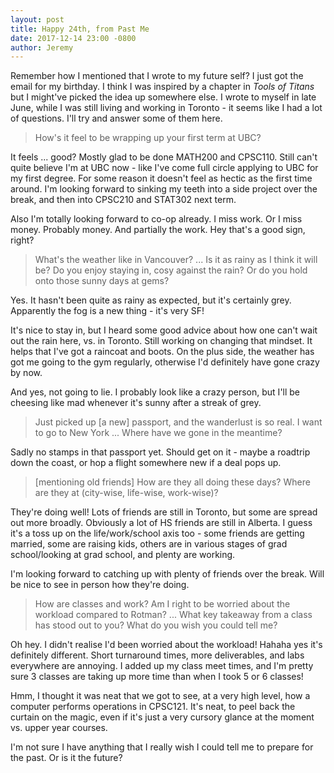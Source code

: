 ```yaml
---
layout: post
title: Happy 24th, from Past Me
date: 2017-12-14 23:00 -0800
author: Jeremy
---
```

Remember how I mentioned that I wrote to my future self? I just got the email for my birthday. I think I was inspired by a chapter in _Tools of Titans_ but I might've picked the idea up somewhere else. I wrote to myself in late June, while I was still living and working in Toronto - it seems like I had a lot of questions. I'll try and answer some of them here.

> How's it feel to be wrapping up your first term at UBC?

It feels ... good? Mostly glad to be done MATH200 and CPSC110. Still can't quite believe I'm at UBC now - like I've come full circle applying to UBC for my first degree. For some reason it doesn't feel as hectic as the first time around. I'm looking forward to sinking my teeth into a side project over the break, and then into CPSC210 and STAT302 next term.

Also I'm totally looking forward to co-op already. I miss work. Or I miss money. Probably money. And partially the work. Hey that's a good sign, right?

> What's the weather like in Vancouver? ... Is it as rainy as I think it will be? Do you enjoy staying in, cosy against the rain? Or do you hold onto those sunny days at gems?

Yes. It hasn't been quite as rainy as expected, but it's certainly grey. Apparently the fog is a new thing - it's very SF!

It's nice to stay in, but I heard some good advice about how one can't wait out the rain here, vs. in Toronto. Still working on changing that mindset. It helps that I've got a raincoat and boots. On the plus side, the weather has got me going to the gym regularly, otherwise I'd definitely have gone crazy by now.

And yes, not going to lie. I probably look like a crazy person, but I'll be cheesing like mad whenever it's sunny after a streak of grey.

> Just picked up [a new] passport, and the wanderlust is so real. I want to go to New York ... Where have we gone in the meantime?

Sadly no stamps in that passport yet. Should get on it - maybe a roadtrip down the coast, or hop a flight somewhere new if a deal pops up.

> [mentioning old friends] How are they all doing these days? Where are they at (city-wise, life-wise, work-wise)?

They're doing well! Lots of friends are still in Toronto, but some are spread out more broadly. Obviously a lot of HS friends are still in Alberta. I guess it's a toss up on the life/work/school axis too - some friends are getting married, some are raising kids, others are in various stages of grad school/looking at grad school, and plenty are working.

I'm looking forward to catching up with plenty of friends over the break. Will be nice to see in person how they're doing.

> How are classes and work? Am I right to be worried about the workload compared to Rotman? ... What key takeaway from a class has stood out to you? What do you wish you could tell me?

Oh hey. I didn't realise I'd been worried about the workload! Hahaha yes it's definitely different. Short turnaround times, more deliverables, and labs everywhere are annoying. I added up my class meet times, and I'm pretty sure 3 classes are taking up more time than when I took 5 or 6 classes!

Hmm, I thought it was neat that we got to see, at a very high level, how a computer performs operations in CPSC121. It's neat, to peel back the curtain on the magic, even if it's just a very cursory glance at the moment vs. upper year courses.

I'm not sure I have anything that I really wish I could tell me to prepare for the past. Or is it the future?
